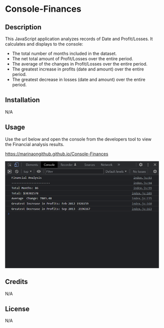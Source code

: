 # Console-Finances

## Description

This JavaScript application analyzes records of Date and Profit/Losses. It calculates and displays to the console:
- The total number of months included in the dataset.
- The net total amount of Profit/Losses over the entire period.
- The average of the changes in Profit/Losses over the entire period.
- The greatest increase in profits (date and amount) over the entire period.
- The greatest decrease in losses (date and amount) over the entire period.

## Installation

N/A

## Usage

Use the url below and open the console from the developers tool to view the Financial analysis results. 

https://marinaongithub.github.io/Console-Finances


![alt text](images/screenshot.png)


## Credits

N/A

## License

N/A
